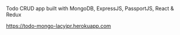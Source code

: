 Todo CRUD app built with MongoDB, ExpressJS, PassportJS, React & Redux

https://todo-mongo-lacyjpr.herokuapp.com
